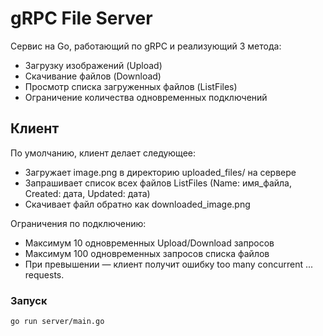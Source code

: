 # gRPC File Server

Сервис на Go, работающий по gRPC и реализующий 3 метода:

- Загрузку изображений (Upload)
- Скачивание файлов (Download)
- Просмотр списка загруженных файлов (ListFiles)
- Ограничение количества одновременных подключений

## Клиент

По умолчанию, клиент делает следующее:
- Загружает image.png в директорию uploaded_files/ на сервере
- Запрашивает список всех файлов ListFiles (Name: имя_файла, Created: дата, Updated: дата)
- Скачивает файл обратно как downloaded_image.png

Ограничения по подключению:
- Максимум 10 одновременных Upload/Download запросов
- Максимум 100 одновременных запросов списка файлов
- При превышении — клиент получит ошибку too many concurrent ... requests.

### Запуск 

```bash
go run server/main.go




